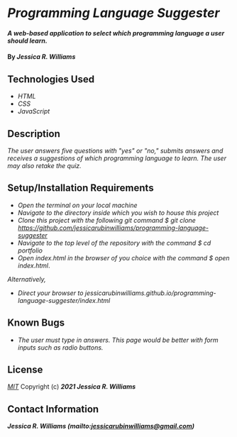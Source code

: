# _Programming Language Suggester_

#### _A web-based application to select which programming language a user should learn._

#### By _**Jessica R. Williams**_

## Technologies Used

* _HTML_
* _CSS_
* _JavaScript_

## Description

_The user answers five questions with "yes" or "no," submits answers and receives a suggestions of which programming language to learn. The user may also retake the quiz._

## Setup/Installation Requirements

* _Open the terminal on your local machine_
* _Navigate to the directory inside which you wish to house this project_
* _Clone this project with the following git command $ git clone https://github.com/jessicarubinwilliams/programming-language-suggester_
* _Navigate to the top level of the repository with the command $ cd portfolio_
* _Open index.html in the browser of you choice with the command $ open index.html_.

_Alternatively,_

* _Direct your browser to jessicarubinwilliams.github.io/programming-language-suggester/index.html_

## Known Bugs

* _The user must type in answers. This page would be better with form inputs such as radio buttons._

## License
*[MIT](https://choosealicense.com/licenses/mit/)*
Copyright (c) **_2021 Jessica R. Williams_**
## Contact Information
**_Jessica R. Williams (mailto:jessicarubinwilliams@gmail.com)_**